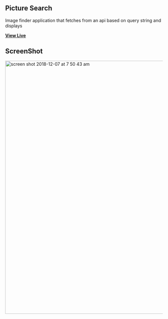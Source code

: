 ##  Picture Search

Image finder application that fetches from an api based on query string and displays 

**[View Live](http://picturesearch.surge.sh/)**


## ScreenShot

<img width="806" alt="screen shot 2018-12-07 at 7 50 43 am" src="https://user-images.githubusercontent.com/28902787/49657745-3ec1eb80-f9f5-11e8-8fef-0663856994b3.png">

